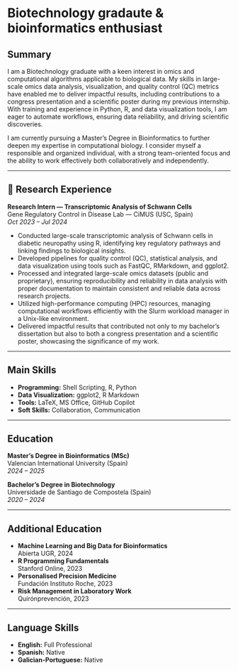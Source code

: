 # Biotechnology gradaute & bioinformatics enthusiast

## Summary

I am a Biotechnology graduate with a keen interest in omics and computational algorithms applicable to biological data. My skills in large-scale omics data analysis, visualization, and quality control (QC) metrics have enabled me to deliver impactful results, including contributions to a congress presentation and a scientific poster during my previous internship. With training and experience in Python, R, and data visualization tools, I am eager to automate workflows, ensuring data reliability, and driving scientific discoveries.

I am currently pursuing a Master’s Degree in Bioinformatics to further deepen my expertise in computational biology. I consider myself a responsible and organized individual, with a strong team-oriented focus and the ability to work effectively both collaboratively and independently.

---

## 🔬 Research Experience
**Research Intern — Transcriptomic Analysis of Schwann Cells**  
Gene Regulatory Control in Disease Lab — CiMUS (USC, Spain)  
*Oct 2023 – Jul 2024*

- Conducted large-scale transcriptomic analysis of Schwann cells in diabetic neuropathy using R, identifying key regulatory pathways and linking findings to biological insights.
- Developed pipelines for quality control (QC), statistical analysis, and data visualization using tools such as FastQC, RMarkdown, and ggplot2.
- Processed and integrated large-scale omics datasets (public and proprietary), ensuring reproducibility and reliability in data analysis with proper documentation to maintain consistent and reliable data across research projects.
- Utilized high-performance computing (HPC) resources, managing computational workflows efficiently with the Slurm workload manager in a Unix-like environment.
- Delivered impactful results that contributed not only to my bachelor’s dissertation but also to both a congress presentation and a scientific poster, showcasing the significance of my work.
---

## Main Skills

- **Programming:** Shell Scripting, R, Python
- **Data Visualization:** ggplot2, R Markdown
- **Tools:** LaTeX, MS Office, GitHub Copilot
- **Soft Skills:** Collaboration, Communication

---

## Education

**Master’s Degree in Bioinformatics (MSc)**  
Valencian International University (Spain)  
*2024 – 2025*

**Bachelor’s Degree in Biotechnology**  
Universidade de Santiago de Compostela (Spain)  
*2020 – 2024*

---

## Additional Education

- **Machine Learning and Big Data for Bioinformatics**  
  Abierta UGR, 2024
- **R Programming Fundamentals**  
  Stanford Online, 2023
- **Personalised Precision Medicine**  
  Fundación Instituto Roche, 2023
- **Risk Management in Laboratory Work**  
  Quirónprevención, 2023

---

## Language Skills

- **English:** Full Professional
- **Spanish:** Native
- **Galician-Portuguese:** Native